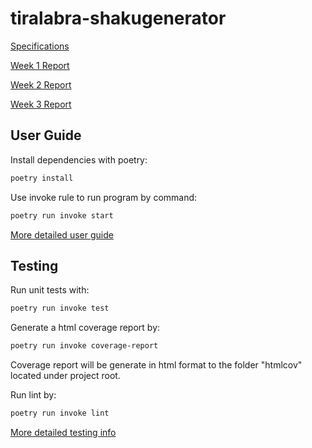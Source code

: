 # tiralabra-shakugenerator

[Specifications](https://github.com/ElectricShakuhachi/tiralabra-shakugenerator/blob/main/documentation/specifications.md)

[Week 1 Report](https://github.com/ElectricShakuhachi/tiralabra-shakugenerator/blob/main/documentation/weekly_report_1.md)


[Week 2 Report](https://github.com/ElectricShakuhachi/tiralabra-shakugenerator/blob/main/documentation/weekly_report_2.md)


[Week 3 Report](https://github.com/ElectricShakuhachi/tiralabra-shakugenerator/blob/main/documentation/weekly_report_3.md)

## User Guide

Install dependencies with poetry:

```bash
poetry install
```

Use invoke rule to run program by command:

```bash
poetry run invoke start
```

[More detailed user guide](https://github.com/ElectricShakuhachi/tiralabra-shakugenerator/blob/main/documentation/user_guide.md)

## Testing

Run unit tests with:

```bash
poetry run invoke test
```

Generate a html coverage report by:

```bash
poetry run invoke coverage-report
```

Coverage report will be generate in html format to the folder "htmlcov" located under project root.

Run lint by:

```bash
poetry run invoke lint
```

[More detailed testing info](https://github.com/ElectricShakuhachi/tiralabra-shakugenerator/blob/main/documentation/testing.md)